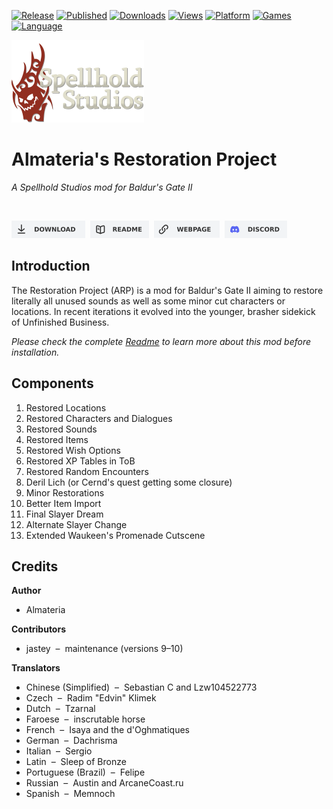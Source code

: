 [![Release](https://img.shields.io/github/v/release/Spellhold-Studios/Almaterias-Restoration-Project?include_prereleases&color=%2392403a)](https://github.com/Spellhold-Studios/Almaterias-Restoration-Project/releases/latest)
[![Published](https://img.shields.io/github/release-date/Spellhold-Studios/Almaterias-Restoration-Project?display_date=published_at&label=published&color=%2392403a)](https://github.com/Spellhold-Studios/Almaterias-Restoration-Project/releases/latest)
[![Downloads](https://img.shields.io/github/downloads/Spellhold-Studios/Almaterias-Restoration-Project/total?color=%2392403a)](https://github.com/Spellhold-Studios/Almaterias-Restoration-Project/releases)
[![Views](https://badges.pufler.dev/visits/Spellhold-Studios/Almaterias-Restoration-Project?label=views&color=%2392403a)](https://github.com/Spellhold-Studios/Almaterias-Restoration-Project/releases)
[![Platform](https://img.shields.io/badge/platform-Windows%20%a0%20macOS%20%a0%20Linux%20%a0%20Project%20Infinity-%2392403a)](https://github.com/Spellhold-Studios/Almaterias-Restoration-Project/releases)
[![Games](https://img.shields.io/badge/games-BG2%20%a0%20BGT%20%a0%20BG2%3AEE%20%a0%20EET-%2392403a)](https://github.com/Spellhold-Studios/Almaterias-Restoration-Project/releases)
[![Language](https://img.shields.io/badge/language-en%20%a0%20cs%20%a0%20de%20%a0%20es%20%a0%20fo%20%a0%20fr%20%a0%20it%20%a0%20nl%20%a0%20pl%20%a0%20pt--BR%20%a0%20ru%20%a0%20zh--CN-%2392403a)](https://github.com/Spellhold-Studios/Almaterias-Restoration-Project/releases)

<!--
Badges white space separator: %20%a0%20
Badges ":" (colon) symbol: %3A
Badges "-" (hyphen) symbol: --
Games full list: BG1 BG2 BGT BG%3AEE SoD BG2%3AEE EET IWD1 IWD2 IWD%3AEE PST PST%3AEE
IETF language tags: https://spellhold-studios.github.io/assets/docs/ietf-lang-tags.pdf
Why some badges update slowly: https://github.com/pujux/badge-it/issues/78
-->

<picture>
  <source media="(prefers-color-scheme: dark)" srcset="https://raw.githubusercontent.com/Spellhold-Studios/Spellhold-Studios.github.io/main/assets/images/shs-corner-logo.svg" />
  <source media="(prefers-color-scheme: light)" srcset="https://raw.githubusercontent.com/Spellhold-Studios/Spellhold-Studios.github.io/main/assets/images/shs-corner-logo.svg" />
  <img alt="SHS logo" src="https://raw.githubusercontent.com/Spellhold-Studios/Spellhold-Studios.github.io/main/assets/images/shs-corner-logo.svg" width="212" height="132">
</picture>

# Almateria's Restoration Project

*A Spellhold Studios mod for Baldur's Gate&nbsp;II*

<br>

[<img alt="Download" src="https://raw.githubusercontent.com/Spellhold-Studios/Spellhold-Studios.github.io/main/assets/buttons/download.svg" height="28">](https://github.com/Spellhold-Studios/Almaterias-Restoration-Project/releases/latest)&nbsp;
[<img alt="Readme" src="https://raw.githubusercontent.com/Spellhold-Studios/Spellhold-Studios.github.io/main/assets/buttons/readme.svg" height="28">](https://spellhold-studios.github.io/readmes/almaterias-restoration-project/readme-arp-english.html)&nbsp;
[<img alt="Webpage" src="https://raw.githubusercontent.com/Spellhold-Studios/Spellhold-Studios.github.io/main/assets/buttons/webpage.svg" height="28">](https://spellhold-studios.github.io/)&nbsp;
[<img alt="Discord" src="https://raw.githubusercontent.com/Spellhold-Studios/Spellhold-Studios.github.io/main/assets/buttons/discord-blue.svg" height="28">](https://discord.gg/pE2Njbdb2a)

## Introduction

The Restoration Project (ARP) is a mod for Baldur's Gate II aiming to restore literally all unused sounds as well as some minor cut characters or locations. In recent iterations it evolved into the younger, brasher sidekick of Unfinished Business.

*Please check the complete [Readme](https://spellhold-studios.github.io/readmes/almaterias-restoration-project/readme-arp-english.html) to learn more about this mod before installation.*

## Components

1. Restored Locations
2. Restored Characters and Dialogues
3. Restored Sounds
4. Restored Items
5. Restored Wish Options
6. Restored XP Tables in ToB
7. Restored Random Encounters
8. Deril Lich (or Cernd's quest getting some closure)
9. Minor Restorations
10. Better Item Import
11. Final Slayer Dream
12. Alternate Slayer Change
13. Extended Waukeen's Promenade Cutscene

## Credits

<!-- double space after each credits **Heading** if you don't need lists -->

**Author**  

- Almateria

**Contributors**  

- jastey &nbsp;&ndash;&nbsp; maintenance (versions 9&ndash;10)

**Translators**  

- Chinese (Simplified) &nbsp;&ndash;&nbsp; Sebastian C and Lzw104522773
- Czech &nbsp;&ndash;&nbsp; Radim "Edvin" Klimek
- Dutch &nbsp;&ndash;&nbsp; Tzarnal
- Faroese &nbsp;&ndash;&nbsp; inscrutable horse
- French &nbsp;&ndash;&nbsp; Isaya and the d'Oghmatiques
- German &nbsp;&ndash;&nbsp; Dachrisma
- Italian &nbsp;&ndash;&nbsp; Sergio
- Latin &nbsp;&ndash;&nbsp; Sleep of Bronze
- Portuguese (Brazil) &nbsp;&ndash;&nbsp; Felipe
- Russian &nbsp;&ndash;&nbsp; Austin and ArcaneCoast.ru
- Spanish &nbsp;&ndash;&nbsp; Memnoch
